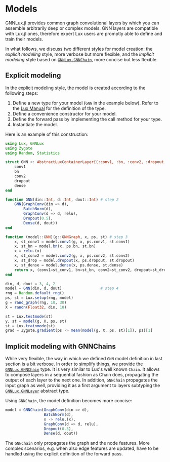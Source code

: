# Models

GNNLux.jl provides common graph convolutional layers by which you can assemble arbitrarily deep or complex models. GNN layers are compatible with 
Lux.jl ones, therefore expert Lux users are promptly able to define and train 
their models. 

In what follows, we discuss two different styles for model creation:
the *explicit modeling* style, more verbose but more flexible, 
and the *implicit modeling* style based on [`GNNLux.GNNChain`](@ref), more concise but less flexible.

## Explicit modeling

In the explicit modeling style, the model is created according to the following steps:

1. Define a new type for your model (`GNN` in the example below). Refer to the
 [Lux Manual](https://lux.csail.mit.edu/dev/manual/interface#lux-interface) for the
 definition of the type.
2. Define a convenience constructor for your model.
4. Define the forward pass by implementing the call method for your type.
5. Instantiate the model. 

Here is an example of this construction:
```julia
using Lux, GNNLux
using Zygote
using Random, Statistics

struct GNN <: AbstractLuxContainerLayer{(:conv1, :bn, :conv2, :dropout, :dense)} # step 1
    conv1
    bn
    conv2
    dropout
    dense
end

function GNN(din::Int, d::Int, dout::Int) # step 2
    GNN(GraphConv(din => d),
        BatchNorm(d),
        GraphConv(d => d, relu),
        Dropout(0.5),
        Dense(d, dout))
end

function (model::GNN)(g::GNNGraph, x, ps, st) # step 3
    x, st_conv1 = model.conv1(g, x, ps.conv1, st.conv1)
    x, st_bn = model.bn(x, ps.bn, st.bn)
    x = relu.(x)
    x, st_conv2 = model.conv2(g, x, ps.conv2, st.conv2)
    x, st_drop = model.dropout(x, ps.dropout, st.dropout)
    x, st_dense = model.dense(x, ps.dense, st.dense)
    return x, (conv1=st_conv1, bn=st_bn, conv2=st_conv2, dropout=st_drop, dense=st_dense)
end

din, d, dout = 3, 4, 2 
model = GNN(din, d, dout)                 # step 4
rng = Random.default_rng()
ps, st = Lux.setup(rng, model)
g = rand_graph(rng, 10, 30)
X = randn(Float32, din, 10) 

st = Lux.testmode(st)
y, st = model(g, X, ps, st) 
st = Lux.trainmode(st)
grad = Zygote.gradient(ps -> mean(model(g, X, ps, st)[1]), ps)[1]
```

## Implicit modeling with GNNChains

While very flexible, the way in which we defined `GNN` model definition in last section is a bit verbose.
In order to simplify things, we provide the [`GNNLux.GNNChain`](@ref) type. It is very similar 
to Lux's well known `Chain`. It allows to compose layers in a sequential fashion as Chain
does, propagating the output of each layer to the next one. In addition, `GNNChain` 
 propagates the input graph as well, providing it as a first argument
to layers subtyping the [`GNNLux.GNNLayer`](@ref) abstract type. 

Using `GNNChain`, the model definition becomes more concise:

```julia
model = GNNChain(GraphConv(din => d),
                 BatchNorm(d),
                 x -> relu.(x),
                 GraphConv(d => d, relu),
                 Dropout(0.5),
                 Dense(d, dout))
```

The `GNNChain` only propagates the graph and the node features. More complex scenarios, e.g. when also edge features are updated, have to be handled using the explicit definition of the forward pass. 
